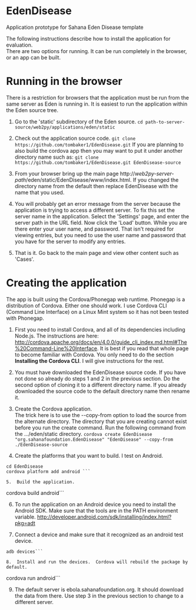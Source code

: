 **EdenDisease**
===========

Application prototype for Sahana Eden Disease template

The following instructions describe how to install the application for evaluation.  
There are two options for running.  It can be run completely in the browser, or an app can be built.  

**Running in the browser**
======================
There is a restriction for browsers that the application must be run from the same server as 
Eden is running in.  It is easiest to run the application within the Eden source tree.

1. Go to the 'static' subdirectory of the Eden source.
```cd path-to-server-source/web2py/applications/eden/static```

2. Check out the application source code.
```git clone https://github.com/tombaker1/EdenDisease.git```
If you are planning to also build the cordova app then you may want to put it 
under another directory name such as:
```git clone https://github.com/tombaker1/EdenDisease.git EdenDisease-source```

3. From your browser bring up the main page 
http://*web2py-server-path*/eden/static/EdenDisease/www/index.html.
If you changed the directory name from the default then replace EdenDisease with the name that you used.

4.  You will probably get an error message from the server because the application 
is trying to access a different server.  To fix this set the server name in the application.
Select the 'Settings' page, and enter the server path in the URL field.  Now click the 'Load' button.
While you are there enter your user name, and password. That isn't required for viewing entries, but you need to use the user name and password that you have
for the server to modify any entries.  

5. That is it.  Go back to the main page and view other content 
such as 'Cases'.

**Creating the application**
======================
The app is built using the Cordova/Phonegap web runtime.  Phonegap is a distribution 
of Cordova.  Either one should work.  I use Cordova 
CLI (Command Line Interface) on a Linux Mint system so it has not been tested with Phonegap.

1. First you need to install Cordova, and all of its dependencies including Node.js.  The 
instructions are 
here: http://cordova.apache.org/docs/en/4.0.0/guide_cli_index.md.html#The%20Command-Line%20Interface.  It 
is best if you read that whole page to become familiar with Cordova.  You only need to do  the 
section **Installing the Cordova CLI**.  I will give instructions for the rest.

2. You must have downloaded the EdenDisease source code.  If you have not 
done so already do steps 1 and 2 in the previous section. Do the second option 
of cloning it to a different directory name.  If you already downloaded the source 
code to the default directory name then rename it.

3.  Create the Cordova application.  
The trick here is to use the --copy-from option to load the source from the alternate directory.  The 
directory that you are creating cannot exist before you run the create command.  Run the 
following command from the .../eden/static directory.
```cordova create EdenDisease "org.sahanafoundation.EdenDisease" "EdenDisease" --copy-from ./EdenDisease-source```

4.  Create the platforms that you want to build.  I test on Android.
```
cd EdenDisease
cordova platform add android ```

5.  Build the application.
```
cordova build android```

6. To run the application on an Android device you need to install the Android SDK.  Make 
sure that the tools are in the PATH environment variable.
http://developer.android.com/sdk/installing/index.html?pkg=adt

7.  Connect a device and make sure that it recognized as an android test device.
```
adb devices```

8.  Install and run the devices.  Cordova will rebuild the package by default.
```
cordova run android```

9.  The default server is ebola.sahanafoundation.org.  It should download the data from 
there.  Use step 3 in the previous
section to change to a different server.
